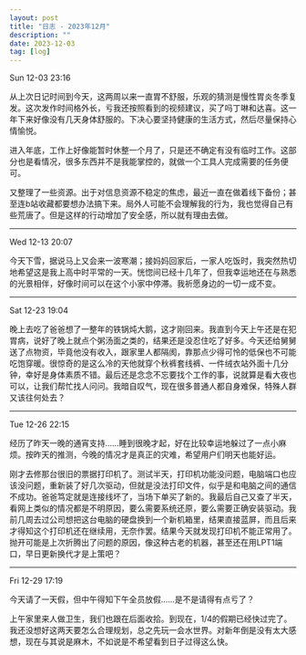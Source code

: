 ```yaml
---
layout: post
title: "日志 - 2023年12月"
description: ""
date: 2023-12-03
tag: [log]
---
```

Sun 12-03 23:16

从上次日记时间到今天，这两周以来一直胃不舒服，乐观的猜测是慢性胃炎冬季复发。这次发作时间格外长，亏我还按照看到的视频建议，买了吗丁啉和达喜。这一年下来好像没有几天身体舒服的。下决心要坚持健康的生活方式，然后尽量保持心情愉悦。

进入年底，工作上好像能暂时休整一个月了，只是还不确定有没有临时工作。这部分也是看情况，很多东西并不是我能掌控的，就做一个工具人完成需要的任务便可。

又整理了一些资源。出于对信息资源不稳定的焦虑，最近一直在做着线下备份；甚至连b站收藏都要想办法搞下来。局外人可能不会理解我的行为，我也觉得自己有些荒唐了。但是这样的行动增加了安全感，所以就有理由去做。

---
Wed 12-13 20:07

今天下雪，据说马上又会来一波寒潮；接妈妈回家后，一家人吃饭时，我突然热切地希望这是我上高中时平常的一天。恍惚间已经十几年了，但我幸运地还在与熟悉的光景相伴，好像时间可以在这个小家中停滞。我祈愿身边的一切一成不变。

---
Sat 12-23 19:04

晚上去吃了爸爸想了一整年的铁锅炖大鹅，这才刚回来。我直到今天上午还是在犯胃病，说好了晚上就点个粥汤面之类的，结果还是没忍住吃了好多。今天还给舅舅送了点物资，毕竟他没有收入，跟家里人都隔阂，靠那点少得可怜的低保也不可能吃饱穿暖。很惊奇的是这么冷的天他就穿个秋裤套线裤、一件绒衣站外面十几分钟，幸好是身体素质不错。最后还是念念不忘要找个工作的事，说就算是看大夜也可以，让我们帮忙找人问问。我暗自叹气，现在很多普通人都自身难保，特殊人群又该往何处去？

---
Tue 12-26 22:15

经历了昨天一晚的通宵支持……睡到很晚才起，好在比较幸运地躲过了一点小麻烦。按昨天的推测，今晚的情况才是真正的灾难，希望用户们明天也能好运。

刚才去修那台很旧的票据打印机了。测试半天，打印机功能没问题，电脑端口也应该没问题，重新装了好几次驱动，但就是没法打印文件，似乎是和电脑之间的通信不成功。爸爸笃定就是连接线坏了，当场下单买了新的。我最后自己又查了半天，看网上类似的情况都是不明原因，要么需要系统还原，要么需要正确安装驱动。我前几周去过公司想把这台电脑的硬盘换到一个新机箱里，结果直接蓝屏，而且后来才得知这个打印机还在继续用，无奈作罢。结果今天就发现打印机不能正常用了。抛开可能是上次折腾出了问题的原因，像这种古老的机器，甚至还在用LPT1端口，早日更新换代才是上策吧？

---
Fri 12-29 17:19

今天请了一天假，但中午得知下午全员放假……是不是请得有点亏了？

上午家里来人做卫生，我们也跟在后面收拾。到现在，1/4的假期已经快过完了。我还没想好这两天要怎么合理规划，总之先玩一会水世界。对新年倒是没有太大感想，现在与其说是麻木，不如说是不希望看到日子过得这么快。